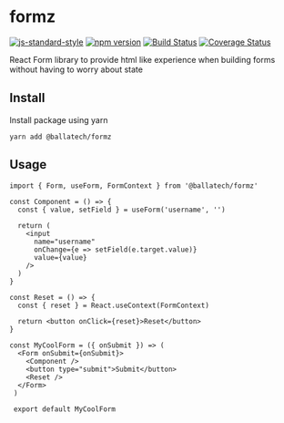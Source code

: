 # formz

[![js-standard-style](https://img.shields.io/badge/code%20style-standard-brightgreen.svg)](http://standardjs.com) [![npm version](http://img.shields.io/npm/v/%40ballatech%2Fformz.svg?style=flat)](https://npmjs.org/package/%40ballatech%2Fformz "View this project on npm") [![Build Status](https://travis-ci.org/successkrisz/formz.svg?branch=master)](https://travis-ci.org/successkrisz/formz) [![Coverage Status](https://coveralls.io/repos/github/successkrisz/formz/badge.svg?branch=master)](https://coveralls.io/github/successkrisz/formz?branch=master)

React Form library to provide html like experience when building forms without having to worry about state

## Install

Install package using yarn

    yarn add @ballatech/formz

## Usage

    import { Form, useForm, FormContext } from '@ballatech/formz'

    const Component = () => {
      const { value, setField } = useForm('username', '')

      return (
        <input
          name="username"
          onChange={e => setField(e.target.value)}
          value={value}
        />
      )
    }

    const Reset = () => {
      const { reset } = React.useContext(FormContext)

      return <button onClick={reset}>Reset</button>
    }

    const MyCoolForm = ({ onSubmit }) => (
      <Form onSubmit={onSubmit}>
        <Component />
        <button type="submit">Submit</button>
        <Reset />
      </Form>
     )

     export default MyCoolForm
